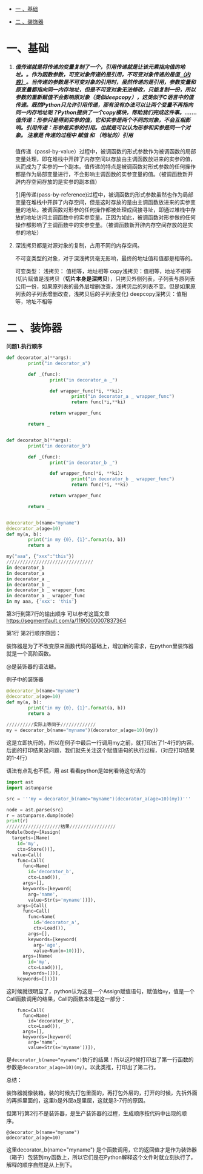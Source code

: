 <!-- GFM-TOC -->

* [一 、基础](#一-基础)

* [二 、装饰器](#一-装饰器)

   


  <!-- GFM-TOC -->

# 一、基础

1. ##### **值传递就是将传递的变量复制了一个，引用传递就是让该元素指向值的地址。**。作为函数参数，可变对象传递的是引用，不可变对象传递的是值[（内容）](https://blog.csdn.net/qq_37315403/article/details/81485355)。当传递的参数是不可变对象的引用时，虽然传递的是引用，参数变量和原变量都指向同一内存地址，但是不可变对象无法修改，只能复制一份，所以参数的重新赋值不会影响原对象（类似deepcopy），这类似于C语言中的值传递。**既然Python只允许引用传递，那有没有办法可以让两个变量不再指向同一内存地址呢？Python提供了一个copy模块，帮助我们完成这件事。**.......值传递：形参只是得到实参的值，它和实参是两个不同的对象，不会互相影响。引用传递：形参是实参的引用。也就是可以认为形参和实参是同一个对象。     注意是 传递的过程中  赋值 和 （地址的）引用

   值传递（passl-by-value）过程中，被调函数的形式参数作为被调函数的局部变量处理，即在堆栈中开辟了内存空间以存放由主调函数放进来的实参的值，从而成为了实参的一个副本。值传递的特点是被调函数对形式参数的任何操作都是作为局部变量进行，不会影响主调函数的实参变量的值。（被调函数新开辟内存空间存放的是实参的副本值）

   

   引用传递(pass-by-reference)过程中，被调函数的形式参数虽然也作为局部变量在堆栈中开辟了内存空间，但是这时存放的是由主调函数放进来的实参变量的地址。被调函数对形参的任何操作都被处理成间接寻址，即通过堆栈中存放的地址访问主调函数中的实参变量。正因为如此，被调函数对形参做的任何操作都影响了主调函数中的实参变量。（被调函数新开辟内存空间存放的是实参的地址）

   

2. 深浅拷贝都是对源对象的复制，占用不同的内存空间。

   不可变类型的对象，对于深浅拷贝毫无影响，最终的地址值和值都是相等的。

   可变类型： 
   浅拷贝： 值相等，地址相等 
   copy浅拷贝：值相等，地址不相等 (切片赋值是浅拷贝（**切片本身是深拷贝**），只拷贝外侧列表，子列表与原列表公用一份，如果原列表的最外层增删改查，浅拷贝后的列表不变。但是如果原列表的子列表增删改查，浅拷贝后的子列表变化)
   deepcopy深拷贝：值相等，地址不相等



# 二 、装饰器

**问题1.执行顺序**

```python
def decorator_a(**args):
        print("in decorator_a")

        def _(func):
                print("in decorator_a _")

                def wrapper_func(*i, **ki):
                        print("in decorator_a _ wrapper_func")
                        return func(*i,**ki)

                return wrapper_func

        return _


def decorator_b(**args):
        print("in decorator_b")

        def _(func):
                print("in decorator_b _")

                def wrapper_func(*i, **ki):
                        print("in decorator_b _ wrapper_func")
                        return func(*i, **ki)

                return wrapper_func

        return _


@decorator_b(name="myname")
@decorator_a(age=10)
def my(a, b):
        print("in my {0}, {1}".format(a, b))
        return a

my("aaa", {"xxx":"this"})
////////////////////////////////
in decorator_b
in decorator_a
in decorator_a _
in decorator_b _
in decorator_b _ wrapper_func
in decorator_a _ wrapper_func
in my aaa, {'xxx': 'this'}
```

第3行到第7行的输出顺序 可以参考这篇文章 https://segmentfault.com/a/1190000007837364

第1行 第2行顺序原因：

装饰器是为了不改变原来函数代码的基础上，增加新的需求，在python里装饰器就是一个高阶函数。

@是装饰器的语法糖。

例子中的装饰器

```python
@decorator_b(name="myname")
@decorator_a(age=10)
def my(a, b):
        print("in my {0}, {1}".format(a, b))
        return a
        
//////////实际上等同于/////////////
my = decorator_b(name="myname")(decorator_a(age=10)(my))
```

这是立即执行的，所以在例子中最后一行调用my之前，就打印出了1-4行的内容。后面的打印结果没问题，我们就先关注这个赋值语句的执行过程，（对应打印结果的1-4行）

语法有点乱也不慌，用 ast 看看python是如何看待这句话的

```python
import ast
import astunparse

src = '''my = decorator_b(name="myname")(decorator_a(age=10)(my))'''

node = ast.parse(src)
r = astunparse.dump(node)
print(r)
////////////////////结果/////////////////
Module(body=[Assign(
  targets=[Name(
    id='my',
    ctx=Store())],
  value=Call(
    func=Call(
      func=Name(
        id='decorator_b',
        ctx=Load()),
      args=[],
      keywords=[keyword(
        arg='name',
        value=Str(s='myname'))]),
    args=[Call(
      func=Call(
        func=Name(
          id='decorator_a',
          ctx=Load()),
        args=[],
        keywords=[keyword(
          arg='age',
          value=Num(n=10))]),
      args=[Name(
        id='my',
        ctx=Load())],
      keywords=[])],
    keywords=[]))])
```

这时候就很明显了，python认为这是一个Assign赋值语句，赋值给`my`，值是一个Call函数调用的结果，Call的函数本体是这一部分：

```
    func=Call(
      func=Name(
        id='decorator_b',
        ctx=Load()),
      args=[],
      keywords=[keyword(
        arg='name',
        value=Str(s='myname'))]),
```

是`decorator_b(name="myname")`执行的结果！所以这时候打印出了第一行函数的参数是`decorator_a(age=10)(my)`。以此类推，打印出了第二行。

总结：

装饰器就像装箱，装的时候先打包里面的，再打包外层的，打开的时候，先拆外面的再拆里面的，这里b是外层a是里层，这就是3-7行的原因。

但第1行第2行不是装饰器，是生产装饰器的过程，生成顺序按代码中出现的顺序。

```
@decorator_b(name="myname")
@decorator_a(age=10)
```

这里decorator_b(name="myname") 是个函数调用，它的返回值才是作为装饰器（箱子）包装到my函数上，所以它们是在Python解释这个文件时就立刻执行了，解释的顺序自然是从上到下。



# 